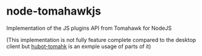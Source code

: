 node-tomahawkjs
==========================

Implementation of the JS plugins API from Tomahawk for NodeJS

(This implementation is not fully feature complete compared to the desktop client but [hubot-tomahk](https://github.com/xhochy/hubot-tomahk) is an exmple usage of parts of it)
